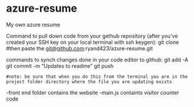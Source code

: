 # azure-resume
My own azure resume

Command to pull down code from your gethub repository (after you've created your SSH key on your local terminal with ssh keygen):
git clone #then paste the git@github.com:ryand423/azure-resume.git

commands to synch changes done in your code editor to github:
    git add -A
    git commit -m "Updates to readme"
    git push

    #note: be sure that when you do this from the terminal you are in the project folder directory where the file you are updating exists

-front end folder contains the website
-main.js containts visitor counter code
